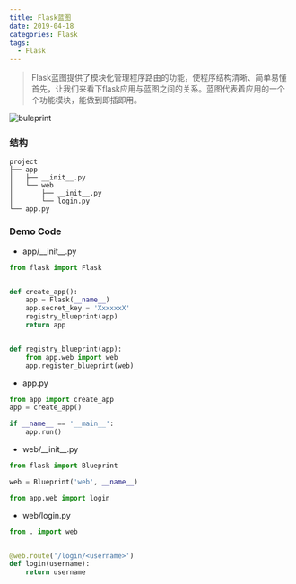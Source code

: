 ```yaml
---
title: Flask蓝图
date: 2019-04-18
categories: Flask
tags:
  - Flask
---
```



> Flask蓝图提供了模块化管理程序路由的功能，使程序结构清晰、简单易懂
> 首先，让我们来看下flask应用与蓝图之间的关系。蓝图代表着应用的一个个功能模块，能做到即插即用。

![buleprint](/images/img/2019-04-18-buleprint.png)

### 结构
```
project
├── app
│   ├── __init__.py
│   └── web
│       ├── __init__.py
│       └── login.py
└── app.py
```

<!--more-->

### Demo Code
- app/\_\_init\_\_.py

```python
from flask import Flask


def create_app():
    app = Flask(__name__)
    app.secret_key = 'XxxxxxX'
    registry_blueprint(app)
    return app


def registry_blueprint(app):
    from app.web import web
    app.register_blueprint(web)

```

- app.py

```python
from app import create_app
app = create_app()

if __name__ == '__main__':
    app.run()
```

- web/\_\_init\_\_.py

```python
from flask import Blueprint

web = Blueprint('web', __name__)

from app.web import login
```

- web/login.py

```python
from . import web


@web.route('/login/<username>')
def login(username):
    return username
```